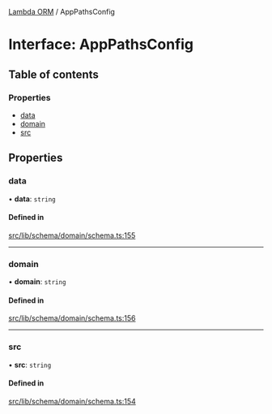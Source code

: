 [Lambda ORM](../README.md) / AppPathsConfig

# Interface: AppPathsConfig

## Table of contents

### Properties

- [data](AppPathsConfig.md#data)
- [domain](AppPathsConfig.md#domain)
- [src](AppPathsConfig.md#src)

## Properties

### data

• **data**: `string`

#### Defined in

[src/lib/schema/domain/schema.ts:155](https://github.com/FlavioLionelRita/lambdaorm/blob/d65e38bc/src/lib/schema/domain/schema.ts#L155)

___

### domain

• **domain**: `string`

#### Defined in

[src/lib/schema/domain/schema.ts:156](https://github.com/FlavioLionelRita/lambdaorm/blob/d65e38bc/src/lib/schema/domain/schema.ts#L156)

___

### src

• **src**: `string`

#### Defined in

[src/lib/schema/domain/schema.ts:154](https://github.com/FlavioLionelRita/lambdaorm/blob/d65e38bc/src/lib/schema/domain/schema.ts#L154)
